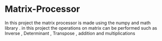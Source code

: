 # Matrix-Processor
In this project the matrix processor is made using the numpy and math library . in this project the operations on matrix can be performed such as Inverse , Determinant , Transpose , addition  and multiplications 
